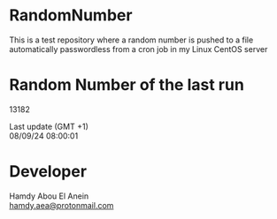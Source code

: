 # RandomNumber    
This is a test repository where a random number is pushed to a file automatically passwordless from a cron job in my Linux CentOS server    
# Random Number of the last run   
13182
      
Last update (GMT +1)    
08/09/24 08:00:01
# Developer    
Hamdy Abou El Anein   
hamdy.aea@protonmail.com
